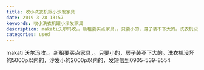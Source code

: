 ```yaml
---
title: 收小洗衣机跟小沙发家具
date: 2019-3-28 13:57
keywords: 收小洗衣机跟小沙发家具
description: makati沃尔玛收。。新租要买点家具，。只要小的，房子装不下大的。洗衣机没坏的5000p以内的，沙发小的2000p以内的，发短信到0905-539-8554
categories: used
---
```

<td class="t_f" id="postmessage_3328457">

makati 沃尔玛收。。新租要买点家具，。只要小的，房子装不下大的。洗衣机没坏的5000p以内的，沙发小的2000p以内的，发短信到0905-539-8554</td>
